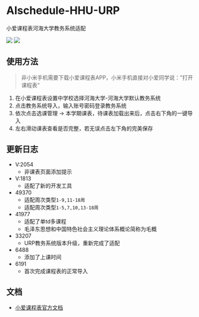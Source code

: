 # AIschedule-HHU-URP

小爱课程表河海大学教务系统适配

[![](https://img.shields.io/badge/%E5%BC%80%E5%8F%91%E8%80%85-yuchen-brightgreen)](https://blog.yuchen.tech)
![](https://img.shields.io/badge/dynamic/json?color=blue&label=%E4%BD%BF%E7%94%A8%E4%BA%BA%E6%95%B0&query=usedNum&url=https%3A%2F%2Fopen-schedule.ai.xiaomi.com%2Fapi%2Fcoder%3Ftb_id%3D33207)

## 使用方法

> 非小米手机需要下载小爱课程表APP，小米手机直接对小爱同学说：”打开课程表“

1. 在小爱课程表设置中学校选择河海大学-河海大学默认教务系统
2. 点击教务系统导入，输入账号密码登录教务系统
3. 依次点击选课管理 -> 本学期课表，待课表加载出来后，点击右下角的一键导入
4. 左右滑动课表查看是否完整，若无误点击左下角的完美保存

## 更新日志

- V:2054
  - 非课表页面添加提示 
- V:1813
  - 适配了新的开发工具 
- 49370
  - 适配周次类型`1-9,11-18周`
  - 适配周次类型`1-5,7,10,13-18周`
- 41977
  - 适配了单td多课程
  - 毛泽东思想和中国特色社会主义理论体系概论简称为毛概
- 33207
  - URP教务系统版本升级，重新完成了适配
- 6488
  - 添加了上课时间
- 6191
  - 首次完成课程表的正常导入

## 文档

- [小爱课程表官方文档](https://ldtu0m3md0.feishu.cn/docs/doccnhZPl8KnswEthRXUz8ivnhb)

